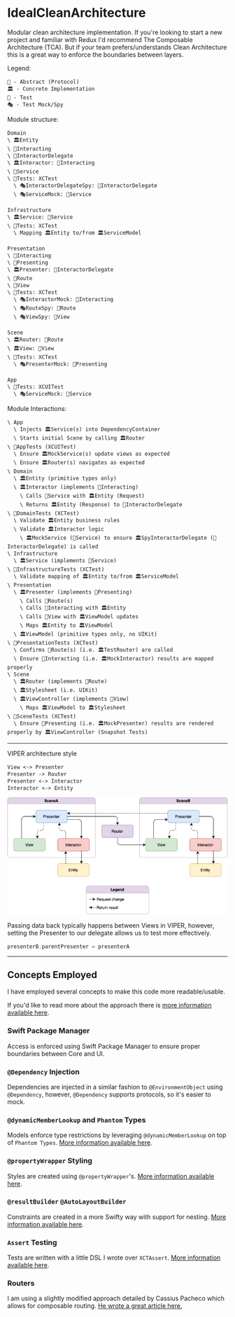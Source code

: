 # IdealCleanArchitecture

Modular clean architecture implementation. If you're looking to start a new project and familiar with Redux I'd recommend The Composable Architecture (TCA). But if your team prefers/understands Clean Architecture this is a great way to enforce the boundaries between layers.

Legend:
```
💭 - Abstract (Protocol)
🏛️ - Concrete Implementation
🧰 - Test
🎭 - Test Mock/Spy
```

Module structure:
```
Domain
\ 🏛️Entity
\ 💭Interacting
\ 💭InteractorDelegate
\ 🏛️Interactor: 💭Interacting
\ 💭Service
\ 🧰Tests: XCTest
  \ 🎭InteractorDelegateSpy: 💭InteractorDelegate
  \ 🎭ServiceMock: 💭Service

Infrastructure
\ 🏛️Service: 💭Service
\ 🧰Tests: XCTest
  \ Mapping 🏛️Entity to/from 🏛️ServiceModel

Presentation
\ 💭Interacting
\ 💭Presenting
\ 🏛️Presenter: 💭InteractorDelegate
\ 💭Route
\ 💭View
\ 🧰Tests: XCTest
  \ 🎭InteractorMock: 💭Interacting
  \ 🎭RouteSpy: 💭Route
  \ 🎭ViewSpy: 💭View

Scene
\ 🏛️Router: 💭Route
\ 🏛️View: 💭View
\ 🧰Tests: XCTest
  \ 🎭PresenterMock: 💭Presenting

App
\ 🧰Tests: XCUITest
  \ 🎭ServiceMock: 💭Service
```

Module Interactions:
```
\ App
  \ Injects 🏛️Service(s) into DependencyContainer
  \ Starts initial Scene by calling 🏛️Router
\ 🧰AppTests (XCUITest)
  \ Ensure 🏛️MockService(s) update views as expected
  \ Ensure 🏛️Router(s) navigates as expected
\ Domain
  \ 🏛️Entity (primitive types only)
  \ 🏛️Interactor (implements 💭Interacting)
    \ Calls 💭Service with 🏛️Entity (Request)
    \ Returns 🏛️Entity (Response) to 💭InteractorDelegate
\ 🧰DomainTests (XCTest)
  \ Validate 🏛️Entity business rules
  \ Validate 🏛️Interactor logic
    \ 🏛️MockService (💭Service) to ensure 🏛️SpyInteractorDelegate (💭InteractorDelegate) is called
\ Infrastructure
  \ 🏛️Service (implements 💭Service)
\ 🧰InfrastructureTests (XCTest)
  \ Validate mapping of 🏛️Entity to/from 🏛️ServiceModel
\ Presentation
  \ 🏛️Presenter (implements 💭Presenting)
    \ Calls 💭Route(s)
    \ Calls 💭Interacting with 🏛️Entity
    \ Calls 💭View with 🏛️ViewModel updates
    \ Maps 🏛️Entity to 🏛️ViewModel
  \ 🏛️ViewModel (primitive types only, no UIKit)
\ 🧰PresentationTests (XCTest)
  \ Confirms 💭Route(s) (i.e. 🏛️TestRouter) are called
  \ Ensure 💭Interacting (i.e. 🏛️MockInteractor) results are mapped properly
\ Scene
  \ 🏛️Router (implements 💭Route)
  \ 🏛️Stylesheet (i.e. UIKit)
  \ 🏛️ViewController (implements 💭View)
    \ Maps 🏛️ViewModel to 🏛️Stylesheet
\ 🧰SceneTests (XCTest)
  \ Ensure 💭Presenting (i.e. 🏛️MockPresenter) results are rendered properly by 🏛️ViewController (Snapshot Tests)

```

---

VIPER architecture style
```
View <-> Presenter
Presenter -> Router
Presenter <-> Interactor
Interactor <-> Entity
```
![VIPER](viper.png)

Passing data back typically happens between Views in VIPER, however, setting the Presenter to our delegate allows us to test more effectively.

```swift
presenterB.parentPresenter = presenterA
```

---

## Concepts Employed

I have employed several concepts to make this code more readable/usable.

If you'd like to read more about the approach there is [more information available here](https://medium.com/@cjnevin/modular-viper-architecture-9a7cdb7475f8).

### Swift Package Manager

Access is enforced using Swift Package Manager to ensure proper boundaries between Core and UI.

### `@Dependency` Injection

Dependencies are injected in a similar fashion to `@EnvironmentObject` using `@Dependency`, however, `@Dependency` supports protocols, so it's easier to mock.

### `@dynamicMemberLookup` and `Phantom` Types

Models enforce type restrictions by leveraging `@dynamicMemberLookup` on top of `Phantom Types`. [More information available here](https://levelup.gitconnected.com/expressible-dynamic-phantom-types-513091b63f04).

### `@propertyWrapper` Styling

Styles are created using `@propertyWrapper`'s. [More information available here](https://medium.com/@cjnevin/view-styling-with-propertywrapper-92d8476e96a7).

### `@resultBuilder` `@AutoLayoutBuilder`

Constraints are created in a more Swifty way with support for nesting. [More information available here](https://betterprogramming.pub/autolayoutbuilder-294badac5015).

### `Assert` Testing

Tests are written with a little DSL I wrote over `XCTAssert`. [More information available here](https://betterprogramming.pub/assert-my-wrapper-framework-around-xctest-7d6bea2d05f9).

### Routers

I am using a slightly modified approach detailed by Cassius Pacheco which allows for composable routing. [He wrote a great article here.](https://cassiuspacheco.com/clean-simple-and-composable-routing-for-ios-apps)
